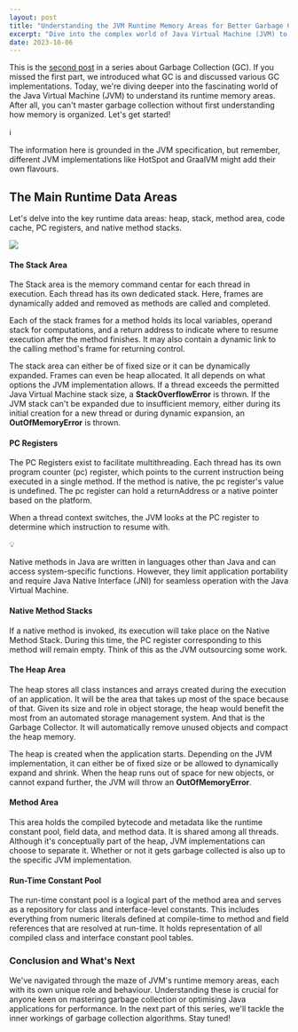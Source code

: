 ```yaml
---
layout: post
title: "Understanding the JVM Runtime Memory Areas for Better Garbage Collection"
excerpt: "Dive into the complex world of Java Virtual Machine (JVM) to understand its key runtime memory areas like heap, stack, and method area. Master these to optimize Java Garbage Collection and boost your application's performance. Part 2 in a GC series."
date: 2023-10-06
---
```


This is the [second post](https://igorski.co/taking-out-the-trash-demystifying-jvms-garbage-collection/) in a series about Garbage Collection (GC). If you missed the first part, we introduced what GC is and discussed various GC implementations. Today, we're diving deeper into the fascinating world of the Java Virtual Machine (JVM) to understand its runtime memory areas. After all, you can't master garbage collection without first understanding how memory is organized. Let's get started!

ℹ️

The information here is grounded in the JVM specification, but remember, different JVM implementations like HotSpot and GraalVM might add their own flavours.

## The Main Runtime Data Areas

Let's delve into the key runtime data areas: heap, stack, method area, code cache, PC registers, and native method stacks.

![](https://igorski.co/content/images/2023/10/JavaRuntimeDataAreas.png)

#### The Stack Area

The Stack area is the memory command centar for each thread in execution. Each thread has its own dedicated stack. Here, frames are dynamically added and removed as methods are called and completed.

Each of the stack frames for a method holds its local variables, operand stack for computations, and a return address to indicate where to resume execution after the method finishes. It may also contain a dynamic link to the calling method's frame for returning control.

The stack area can either be of fixed size or it can be dynamically expanded. Frames can even be heap allocated. It all depends on what options the JVM implementation allows. If a thread exceeds the permitted Java Virtual Machine stack size, a **StackOverflowError** is thrown. If the JVM stack can't be expanded due to insufficient memory, either during its initial creation for a new thread or during dynamic expansion, an **OutOfMemoryError** is thrown.

#### PC Registers

The PC Registers exist to facilitate multithreading. Each thread has its own program counter (pc) register, which points to the current instruction being executed in a single method. If the method is native, the pc register's value is undefined. The pc register can hold a returnAddress or a native pointer based on the platform.

When a thread context switches, the JVM looks at the PC register to determine which instruction to resume with.

💡

Native methods in Java are written in languages other than Java and can access system-specific functions. However, they limit application portability and require Java Native Interface (JNI) for seamless operation with the Java Virtual Machine.

#### Native Method Stacks

If a native method is invoked, its execution will take place on the Native Method Stack. During this time, the PC register corresponding to this method will remain empty. Think of this as the JVM outsourcing some work.

#### The Heap Area

The heap stores all class instances and arrays created during the execution of an application. It will be the area that takes up most of the space because of that. Given its size and role in object storage, the heap would benefit the most from an automated storage management system. And that is the Garbage Collector. It will automatically remove unused objects and compact the heap memory.

The heap is created when the application starts. Depending on the JVM implementation, it can either be of fixed size or be allowed to dynamically expand and shrink. When the heap runs out of space for new objects, or cannot expand further, the JVM will throw an **OutOfMemoryError**.

#### Method Area

This area holds the compiled bytecode and metadata like the runtime constant pool, field data, and method data. It is shared among all threads. Although it's conceptually part of the heap, JVM implementations can choose to separate it. Whether or not it gets garbage collected is also up to the specific JVM implementation.

#### Run-Time Constant Pool

The run-time constant pool is a logical part of the method area and serves as a repository for class and interface-level constants. This includes everything from numeric literals defined at compile-time to method and field references that are resolved at run-time. It holds representation of all compiled class and interface constant pool tables.

### Conclusion and What's Next

We've navigated through the maze of JVM's runtime memory areas, each with its own unique role and behaviour. Understanding these is crucial for anyone keen on mastering garbage collection or optimising Java applications for performance. In the next part of this series, we'll tackle the inner workings of garbage collection algorithms. Stay tuned!

